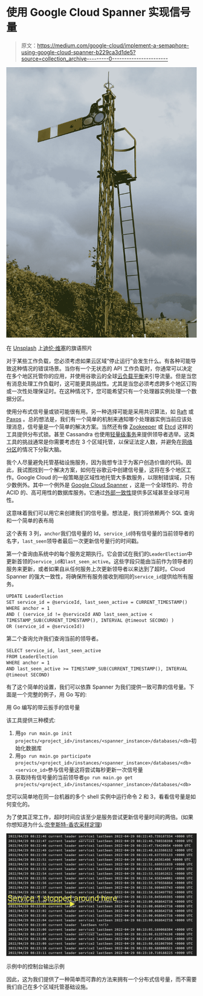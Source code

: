 # 使用 Google Cloud Spanner 实现信号量

> 原文：<https://medium.com/google-cloud/implement-a-semaphore-using-google-cloud-spanner-b229ca3d1de5?source=collection_archive---------0----------------------->

![](img/22018368e4e3cd6f987d5e2c6201a3be.png)

在 [Unsplash](https://unsplash.com/s/photos/train-signal?utm_source=unsplash&utm_medium=referral&utm_content=creditCopyText) 上[迪伦·维塞](https://unsplash.com/@dylanveasey?utm_source=unsplash&utm_medium=referral&utm_content=creditCopyText)的旗语照片

对于某些工作负载，您必须考虑如果云区域“停止运行”会发生什么。有各种可能导致这种情况的错误场景。当你有一个无状态的 API 工作负载时，你通常可以决定在多个地区托管你的应用，并使用谷歌云的全球[云负载平衡](https://cloud.google.com/load-balancing)来引导流量。但是当您有消息处理工作负载时，这可能更具挑战性。尤其是当您必须考虑跨多个地区订购或一次性处理保证时。在这种情况下，您可能希望只有一个处理器实例处理一个数据分区。

使用分布式信号量或锁可能很有用。另一种选择可能是采用共识算法，如 [Raft](https://en.wikipedia.org/wiki/Raft_(algorithm)) 或 [Paxos](https://en.wikipedia.org/wiki/Paxos_(computer_science)) 。总的想法是，我们有一个简单的机制来通知哪个处理器实例当前应该处理消息，信号量是一个简单的解决方案。当然还有像 [Zookeeper](https://dzone.com/articles/distributed-lock-using) 或 [Etcd](https://github.com/etcd-io/etcd/blob/main/etcdctl/README.md#lock-options-lockname-command-arg1-arg2-) 这样的工具提供分布式锁。甚至 Cassandra 也使用[轻量级事务](https://www.datastax.com/blog/lightweight-transactions-cassandra-20)来提供领导者选举。这类工具的挑战通常是你需要考虑在 3 个区域托管，以保证法定人数，并避免在[网络分区](https://en.wikipedia.org/wiki/Fallacies_of_distributed_computing)的情况下分裂大脑。

我个人尽量避免托管基础设施服务，因为我想专注于为客户创造价值的代码。因此，我试图找到一个解决方案，如何在谷歌云中创建信号量，这将在多个地区工作。Google Cloud 的一般策略是区域性地托管大多数服务，以限制错误域，只有少数例外。其中一个例外是 [Google Cloud Spanner](https://cloud.google.com/spanner) ，这是一个全球性的、符合 ACID 的、高可用性的数据库服务。它通过[外部一致性](https://cloud.google.com/spanner/docs/true-time-external-consistency#external_consistency)提供多区域甚至全球可用性。

这意味着我们可以用它来创建我们的信号量。想法是，我们将依赖两个 SQL 查询和一个简单的表布局

这个表有 3 列，`anchor`我们信号量的 Id，`service_id`持有信号量的当前领导者的名字，`last_seen`领导者最后一次更新信号量行的时间戳。

第一个查询由系统中的每个服务定期执行。它会尝试在我们的`LeaderElection`中更新首领的`service_id`和`last_seen_active`。这些字段只能由当前作为领导者的服务来更新，或者如果自从任何服务上次更新领导者以来达到了超时。Cloud Spanner 的强大一致性，将确保所有服务接收到相同的`service_id`提供给所有服务。

```
UPDATE LeaderElection 
SET service_id = @serviceId, last_seen_active = CURRENT_TIMESTAMP()
WHERE anchor = 1 
AND ( (service_id != @serviceId AND last_seen_active < TIMESTAMP_SUB(CURRENT_TIMESTAMP(), INTERVAL @timeout SECOND) )
OR (service_id = @serviceId))
```

第二个查询允许我们查询当前的领导者。

```
SELECT service_id, last_seen_active 
FROM LeaderElection 
WHERE anchor = 1 
AND last_seen_active >= TIMESTAMP_SUB(CURRENT_TIMESTAMP(), INTERVAL @timeout SECOND)
```

有了这个简单的设置，我们可以依靠 Spanner 为我们提供一致可靠的信号量。下面是一个完整的例子，用 Go 写的:

用 Go 编写的带云扳手的信号量

该工具提供三种模式:

1.  用`go run main.go init projects/<project_id>/instances/<spanner_instance>/databases/<db>`初始化数据库
2.  用`go run main.go participate projects/<project_id>/instances/<spanner_instance>/databases/<db> <service_id>`参与信号量这将尝试每秒更新一次信号量
3.  获取持有信号量的当前领导者`go run main.go get projects/<project_id>/instances/<spanner_instance>/databases/<db>`

您可以简单地在同一台机器的多个 shell 实例中运行命令 2 和 3，看看信号量是如何变化的。

为了使其正常工作，超时时间应该至少是服务尝试更新信号量时间的两倍。(如果你想知道为什么:[奈奎斯特-香农采样定理](https://en.wikipedia.org/wiki/Nyquist%E2%80%93Shannon_sampling_theorem))

![](img/eabc5284ef28fbc87eaa1f33a3c73834.png)

示例中的控制台输出示例

因此，这为我们提供了一种简单而可靠的方法来拥有一个分布式信号量，而不需要我们自己在多个区域托管基础设施。